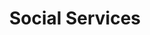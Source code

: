 ---
# Page title
title: Social Services
# Page type 
type: landing

sections:
  - block: markdown
    id: section-1
    content:
      title: 'Personal Mission and Philosophy'
      subtitle: ''
      text: |-
        _Freedom through truth for service_—originally the motto of Yenching University, and now the guiding principle behind my dedication to social welfare.

        As a demographer and an advocate for public service, I firmly believe every individual’s life journey deserves attention. Over the years, I have employed personal volunteering, big data analysis, and empirical research to illuminate social inequalities and structural imbalances. Collaborating with various nonprofit organizations and community groups, I strive to promote inclusive social support and educational initiatives, with special focus on youth, women, older adults, and individuals with disabilities.

        I am convinced that only by merging data-driven insights with genuine compassion can we truly provide effective assistance to vulnerable populations. I look forward to working alongside like-minded partners to ensure those in need receive the support they deserve. If you are interested in these projects or wish to get involved, please feel free to reach out at any time.

        个人使命与理念
        因真理，得自由，以服务（Freedom Through Truth For Service）。这是原燕京大学的校训，更是我致力于社会公益服务的座右铭。
        作为一名人口学家，也是一位社会公益的践行者，我深信每个人的生命轨迹都值得被关注。多年来，我通过个人服务、大数据分析与实证研究，致力于揭示社会不平等和社会结构失衡的问题，并与各类公益组织和社区团体通力合作，推动面向所有群体的社会支持与教育项目，特别关注青少年、女性、老年人口及残疾群体。
        我相信，唯有将数据与人文关怀相结合，才能真正实现对弱势群体的精准帮助。我也期待与更多志同道合的伙伴携手，让那些亟需关注的人群获得应有的支持。如果您对相关项目感兴趣，或希望一起参与，欢迎随时与我联系。

  - block: markdown
    id: section-2
    content:
      title: 'Primary Areas of Service'
      subtitle: ''
      text: |-
        - Comprehensive population health covering the entire life cycle (from womb to tomb), including sexual and reproductive health, chronic disease management, and mental well-being
        - Health big data analysis and evidence-based policy recommendations
        - Social support and policy development for impoverished women and older adults
        - Equitable distribution of educational resources for children and adolescents
        - Environmental issues, public health, and research on key health indicators
        - Policy and project evaluation
        - Advancement and innovation in quantitative research methods within the social sciences

        **主要服务领域**
        - 全人口健康（从子宫到坟墓），包括性与生殖健康、慢性病、精神健康等
        - 健康大数据分析及政策建议
        - 贫困女性与老年人口的社会支持与政策
        - 儿童与青少年的教育资源分配
        - 环境、公共卫生、健康指标研究
        - 政策评估与项目评估
        - 定量研究方法在社会科学中的推进与创新

  - block: markdown
    id: section-3
    content:
      title: 'Specific Projects and Initiatives'
      subtitle: ''
      text: |-
        Representative Project: [Cuntong Educational Consulting（存同教育咨询）](https://mp.weixin.qq.com/s/gYC2RpYwjsfqYL-aPLD16g?token=1909586593&lang=zh_CN)

        As a supervising instructor, I devote my efforts to guiding an innovative, student-led entrepreneurial project called Cuntong Educational Consulting (with a current university student serving as the legal representative). This project provides a range of services to the general public, including sexual and reproductive health advice, life planning guidance, and empirical research consulting—all of which I personally oversee. In addition, I offer free sexual and reproductive health and life planning consultations to financially disadvantaged students.

        For updates and more information, feel free to follow our WeChat Account: Cuntong Educational Consulting (存同教育咨询).

        **具体项目与活动案例**

        代表性项目：存同教育咨询

        作为指导教师，倾力倾情指导在校大学生主持的创新创业项目“存同教育咨询”（法人代表为在校大学生），向全社会开展性与生殖健康、人生规划及实证研究咨询等服务，并由我全部承担咨询服务工作。同时，为在校贫困学生提供性与生殖健康、人生规划咨询的免费服务。

        欢迎关注微信公众号：存同教育咨询

        ![screen reader text](https://cuntongwang.github.io/services/WeChat_QR_Code.jpg "")
---